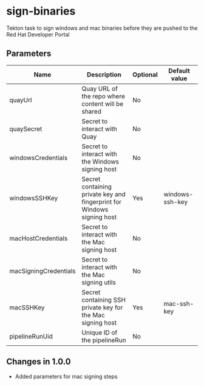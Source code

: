 # sign-binaries

Tekton task to sign windows and mac binaries before they are pushed to the Red Hat Developer Portal

## Parameters

| Name | Description | Optional | Default value |
|------|-------------|----------|---------------|
| quayUrl | Quay URL of the repo where content will be shared | No |  |
| quaySecret | Secret to interact with Quay | No |  |
| windowsCredentials | Secret to interact with the Windows signing host | No |  |
| windowsSSHKey | Secret containing private key and fingerprint for Windows signing host | Yes | windows-ssh-key |
| macHostCredentials | Secret to interact with the Mac signing host | No |  |
| macSigningCredentials | Secret to interact with the Mac signing utils | No |  |
| macSSHKey | Secret containing SSH private key for the Mac signing host | Yes | mac-ssh-key |
| pipelineRunUid | Unique ID of the pipelineRun | No |  |


## Changes in 1.0.0
* Added parameters for mac signing steps
